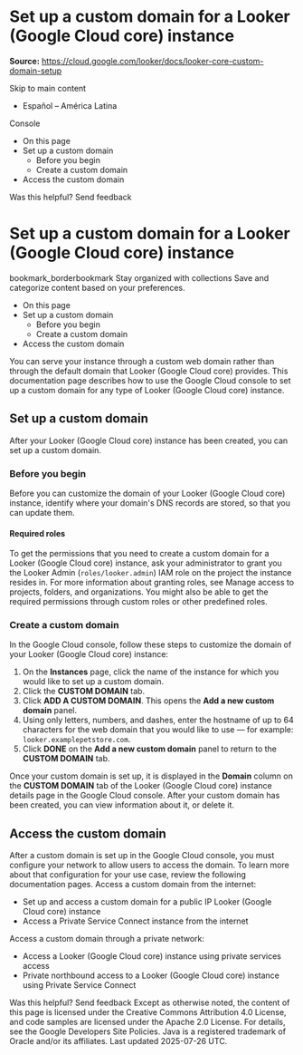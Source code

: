 # Set up a custom domain for a Looker (Google Cloud core) instance

**Source:** https://cloud.google.com/looker/docs/looker-core-custom-domain-setup

Skip to main content 
  * Español – América Latina

Console 


  * On this page
  * Set up a custom domain
    * Before you begin
    * Create a custom domain
  * Access the custom domain




Was this helpful?
Send feedback 
#  Set up a custom domain for a Looker (Google Cloud core) instance
bookmark_borderbookmark Stay organized with collections  Save and categorize content based on your preferences.
  * On this page
  * Set up a custom domain
    * Before you begin
    * Create a custom domain
  * Access the custom domain


You can serve your instance through a custom web domain rather than through the default domain that Looker (Google Cloud core) provides.
This documentation page describes how to use the Google Cloud console to set up a custom domain for any type of Looker (Google Cloud core) instance.
## Set up a custom domain
After your Looker (Google Cloud core) instance has been created, you can set up a custom domain.
### Before you begin
Before you can customize the domain of your Looker (Google Cloud core) instance, identify where your domain's DNS records are stored, so that you can update them.
#### Required roles
To get the permissions that you need to create a custom domain for a Looker (Google Cloud core) instance, ask your administrator to grant you the Looker Admin  (`roles/looker.admin`) IAM role on the project the instance resides in. For more information about granting roles, see Manage access to projects, folders, and organizations. 
You might also be able to get the required permissions through custom roles or other predefined roles. 
### Create a custom domain
In the Google Cloud console, follow these steps to customize the domain of your Looker (Google Cloud core) instance:
  1. On the **Instances** page, click the name of the instance for which you would like to set up a custom domain.
  2. Click the **CUSTOM DOMAIN** tab.
  3. Click **ADD A CUSTOM DOMAIN**.
This opens the **Add a new custom domain** panel.
  4. Using only letters, numbers, and dashes, enter the hostname of up to 64 characters for the web domain that you would like to use — for example: `looker.examplepetstore.com`.
  5. Click **DONE** on the **Add a new custom domain** panel to return to the **CUSTOM DOMAIN** tab.


Once your custom domain is set up, it is displayed in the **Domain** column on the **CUSTOM DOMAIN** tab of the Looker (Google Cloud core) instance details page in the Google Cloud console.
After your custom domain has been created, you can view information about it, or delete it.
## Access the custom domain
After a custom domain is set up in the Google Cloud console, you must configure your network to allow users to access the domain. To learn more about that configuration for your use case, review the following documentation pages.
Access a custom domain from the internet:
  * Set up and access a custom domain for a public IP Looker (Google Cloud core) instance
  * Access a Private Service Connect instance from the internet


Access a custom domain through a private network:
  * Access a Looker (Google Cloud core) instance using private services access
  * Private northbound access to a Looker (Google Cloud core) instance using Private Service Connect


Was this helpful?
Send feedback 
Except as otherwise noted, the content of this page is licensed under the Creative Commons Attribution 4.0 License, and code samples are licensed under the Apache 2.0 License. For details, see the Google Developers Site Policies. Java is a registered trademark of Oracle and/or its affiliates.
Last updated 2025-07-26 UTC.


